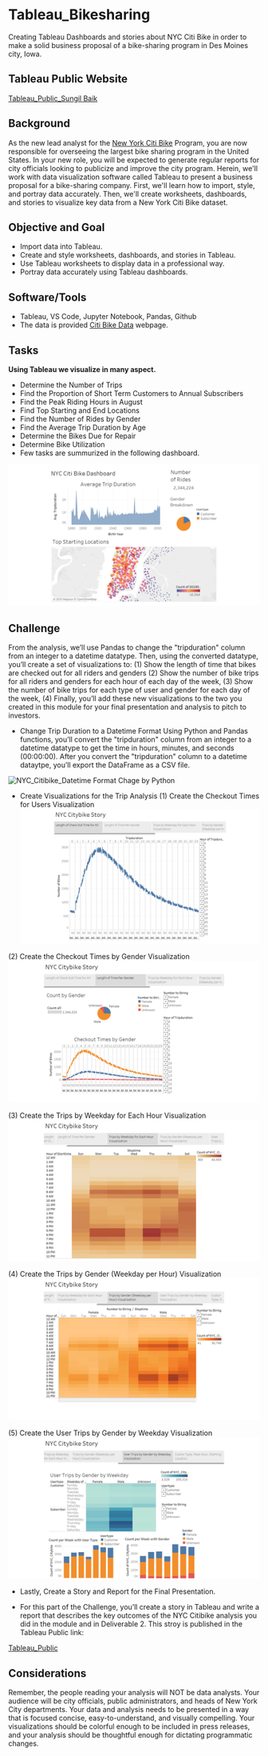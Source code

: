 
# Tableau_Bikesharing

Creating Tableau Dashboards and stories about NYC Citi Bike in order to make a solid business proposal of a bike-sharing program in Des Moines city, Iowa.

## Tableau Public Website
[Tableau_Public_Sungil Baik](https://public.tableau.com/profile/sungil.baik#!/vizhome/NYC_Citibike_Challenge_16084077890610/Story1?publish=yes)


## Background

As the new lead analyst for the [New York Citi Bike](https://en.wikipedia.org/wiki/Citi_Bike) Program, you are now responsible for overseeing the largest bike sharing program in the United States. In your new role, you will be expected to generate regular reports for city officials looking to publicize and improve the city program.
Herein, we'll work with data visualization software called Tableau to present a business proposal for a bike-sharing company. First, we'll learn how to import, style, and portray data accurately. Then, we'll create worksheets, dashboards, and stories to visualize key data from a New York Citi Bike dataset.

## Objective and Goal

 - Import data into Tableau.
 - Create and style worksheets, dashboards, and stories in Tableau.
 - Use Tableau worksheets to display data in a professional way.
 - Portray data accurately using Tableau dashboards.

## Software/Tools
* Tableau, VS Code, Jupyter Notebook, Pandas, Github
* The data is provided [Citi Bike Data](https://www.citibikenyc.com/system-data) webpage.


## Tasks

**Using Tableau we visualize in many aspect.**
 * Determine the Number of Trips
 * Find the Proportion of Short Term Customers to Annual Subscribers
 * Find the Peak Riding Hours in August
 * Find Top Starting and End Locations
 * Find the Number of Rides by Gender
 * Find the Average Trip Duration by Age
 * Determine the Bikes Due for Repair
 * Determine Bike Utilization
 * Few tasks are summurized in the following dashboard.

![City Bike Dashboard](/Practice/2019_citybike.jpg)

## Challenge

From the analysis, we’ll use Pandas to change the "tripduration" column from an integer to a datetime datatype. Then, using the converted datatype, you’ll create a set of visualizations to: (1) Show the length of time that bikes are checked out for all riders and genders (2) Show the number of bike trips for all riders and genders for each hour
of each day of the week, (3) Show the number of bike trips for each type of user and gender for each day of the week, (4) Finally, you’ll add these new visualizations to the two you created in this module for your final presentation and analysis to pitch to investors.


* Change Trip Duration to a Datetime Format
Using Python and Pandas functions, you’ll convert the "tripduration" column from an integer to a datetime datatype to get the time in hours, minutes, and seconds (00:00:00). After you convert the "tripduration" column to a datetime dataytpe, you’ll export the DataFrame as a CSV file.

![NYC_Citibike_Datetime Format Chage by Python](/NYC_Citibike_Challenge.ipynb)

* Create Visualizations for the Trip Analysis
(1) Create the Checkout Times for Users Visualization
![City Bike worksheet1](/Image/Slide2.PNG)

(2) Create the Checkout Times by Gender Visualization
![City Bike worksheet2](Image/Slide3.PNG)

(3) Create the Trips by Weekday for Each Hour Visualization
![City Bike worksheet2](Image/Slide4.PNG)

(4) Create the Trips by Gender (Weekday per Hour) Visualization
![City Bike worksheet2](Image/Slide5.PNG)

(5) Create the User Trips by Gender by Weekday Visualization
![City Bike worksheet2](Image/Slide6.PNG)




* Lastly, Create a Story and Report for the Final Presentation.

* For this part of the Challenge, you’ll create a story in Tableau and write a report that describes the key outcomes of the NYC Citibike analysis you
did in the module and in Deliverable 2. This stroy is published in the Tableau Public link:

[Tableau_Public](https://public.tableau.com/profile/sungil.baik#!/vizhome/NYC_Citibike_Challenge_16084077890610/Story1?publish=yes)


## Considerations

Remember, the people reading your analysis will NOT be data analysts. Your audience will be city officials, public administrators, and heads of New York City departments. Your data and analysis needs to be presented in a way that is focused concise, easy-to-understand, and visually compelling. Your visualizations should be colorful enough to be included in press releases, and your analysis should be thoughtful enough for dictating programmatic changes. 



